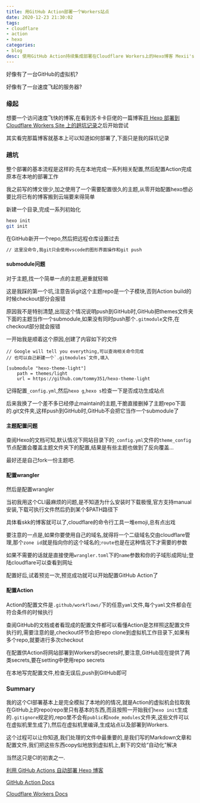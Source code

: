 ```yaml
---
title: 用GitHub Action部署一个Workers站点
date: 2020-12-23 21:30:02
tags:
- cloudflare
- action
- hexo
categories:
- blog
desc: 使用GitHub Action持续集成部署在Cloudflare Workers上的Hexo博客 Mexii's Blog
---
```


好像有了一台GitHub的虚拟机?

好像有了一台速度飞起的服务器?

<!--more-->

### 缘起

想要一个访问速度飞快的博客,在看到苏卡卡巨佬的一篇博客[将 Hexo 部署到 Cloudflare Workers Site 上的趟坑记录](https://blog.skk.moe/post/deploy-blog-to-cf-workers-site/)之后开始尝试

其实看完那篇博客就基本上可以知道如何部署了,下面只是我的踩坑记录

### 趟坑

整个部署的基本流程是这样的:先在本地完成一系列相关配置,然后配置Action完成原本在本地的部署工作

我之前写的博文很少,加之使用了一个需要配置很久的主题,从零开始配置hexo想必要比将已有的博客搬到云端要来得简单

新建一个目录,完成一系列初始化

```bash
hexo init
git init
```

在GitHub新开一个repo,然后把远程仓库设置过去

```bash
// 这里没命令,我git只会使用vscode的图形界面操作和git push
```

#### submodule问题

对于主题,找一个简单一点的主题,避重就轻嘛

这是我踩的第一个坑,注意告诉git这个主题repo是一个子模块,否则Action build的时候checkout部分会报错

原因我不是特别清楚,出现这个情况说明push到GitHub时,GitHub把themes文件夹下面的主题当作一个submodule,如果没有同时push那个`.gitmodule`文件,在checkout部分就会报错

一开始我是顺着这个原因,创建了内容如下的文件

```.gitmodules
// Google will tell you everything,可以查询相关命令完成
// 也可以自己新建一个`.gitmodules`文件,填入

[submodule "hexo-theme-light"]
	path = themes/light
	url = https://github.com/tommy351/hexo-theme-light
```

记得配置`_config.yml`,然后`hexo g`,`hexo s`检查一下是否成功生成站点

后来我换了一个差不多已经停止maintain的主题,干脆直接删掉了主题repo下面的.git文件夹,这样push到GitHub时,GitHub不会把它当作一个submodule了

#### 主题配置问题

查阅Hexo的文档可知,默认情况下网站目录下的`_config.yml`文件的`theme_config`节点配置会覆盖主题文件夹下的配置,结果是有些主题也做到了反向覆盖...

最好还是自己fork一份主题吧.

#### 配置wrangler

然后是配置wrangler

当初我用这个CLI最麻烦的问题,是不知道为什么安装时下载极慢,官方支持manual安装,下载可执行文件然后扔到某个$PATH路径下

具体看skk的博客就可以了,cloudflare的命令行工具一堆emoji,总有点出戏

要注意的一点是,如果你要使用自己的域名,就得将一个二级域名交由cloudflare管理,那个`zone id`就是指向你的这个域名的;`route`也是在这种情况下才需要的参数

如果不需要的话就是直接使用`wrangler.toml`下的`name`参数和你的子域形成网址;登陆cloudflare可以查看到网址

配置好后,试着预览一次,预览成功就可以开始配置GitHub Action了

#### 配置Action

Action的配置文件是`.github/workflows/`下的任意`yaml`文件,每个`yaml`文件都会在符合条件的时候执行

查阅GitHub的文档或者看现成的配置文件都可以看懂Action是怎样照这配置文件执行的,需要注意的是,checkout环节会把repo clone到虚拟机工作目录下,如果有多个repo,就要进行多次checkout

在配置供Action将网站部署到Workers的secrets时,要注意,GitHub现在提供了两类secrets,要在setting中使用repo secrets

在本地写完配置文件,检查无误后,push到GitHub即可

### Summary

我的这个CI部署基本上是完全模拟了本地的的情况,就是Action的虚拟机会拉取我在GitHub上的repo(repo里只有基本的东西,而且按照一开始我们`hexo init`生成的`.gitignore`规定的,repo里不会有`public`和`node_modules`文件夹,这些文件可以在虚拟机里生成了),然后在虚拟机里编译,生成站点以及部署到Workers.

这个过程可以让你知道,我们处理的文件中最重要的,是我们写的Markdown文章和配置文件,我们把这些东西copy似地放到虚拟机上,剩下的交给“自动化”解决

当然这只是CI的初衷之一.

[利用 GitHub Actions 自动部署 Hexo 博客](https://sanonz.github.io/2020/deploy-a-hexo-blog-from-github-actions/)

[GitHub Action Docs](https://docs.github.com/cn/free-pro-team@latest/actions)

[Cloudflare Workers Docs](https://workers.cloudflare.com/docs)